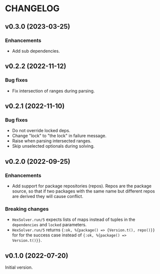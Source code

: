 # CHANGELOG

## v0.3.0 (2023-03-25)

### Enhancements

  * Add sub dependencies.

## v0.2.2 (2022-11-12)

### Bug fixes

  * Fix intersection of ranges during parsing.

## v0.2.1 (2022-11-10)

### Bug fixes

  * Do not override locked deps.
  * Change "lock" to "the lock" in failure message.
  * Raise when parsing intersected ranges.
  * Skip unselected optionals during solving.

## v0.2.0 (2022-09-25)

### Enhancements

  * Add support for package repositories (repos). Repos are the package source,
    so that if two packages with the same name but different repos are derived
    they will cause conflict.

### Breaking changes

  * `HexSolver.run/5` expects lists of maps instead of tuples in the
    `dependencies` and `locked` parameters.
  * `HexSolver.run/5` returns `{:ok, %{package() => {Version.t(), repo()}}` for
    for the success case instead of `{:ok, %{package() => Version.t()}}`.

## v0.1.0 (2022-07-20)

Initial version.
